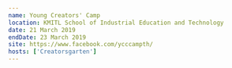 ```yaml
---
name: Young Creators' Camp
location: KMITL School of Industrial Education and Technology
date: 21 March 2019
endDate: 23 March 2019
site: https://www.facebook.com/ycccampth/
hosts: ['Creatorsgarten']
---
```

